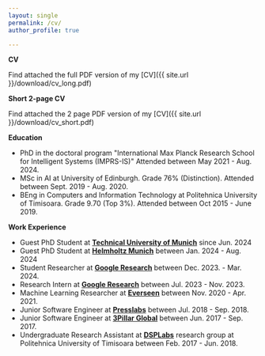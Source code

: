 ```yaml
---
layout: single
permalink: /cv/
author_profile: true

---
```


**CV**

Find attached the full PDF version of my [CV]({{ site.url }}/download/cv_long.pdf)

**Short 2-page CV**

Find attached the 2 page PDF version of my [CV]({{ site.url }}/download/cv_short.pdf)


**Education**
- PhD in the doctoral program "International Max Planck Research School for Intelligent Systems (IMPRS-IS)" Attended between May 2021 - Aug. 2024.
- MSc in AI at University of Edinburgh. Grade 76% (Distinction). Attended between Sept. 2019 - Aug. 2020.
- BEng in Computers and Information Technology at Politehnica University of Timisoara. Grade 9.70 (Top 3%). Attended between Oct 2015 - June 2019.

**Work Experience**
- Guest PhD Student at **[Technical University of Munich](https://www.tum.de/en/)** since Jun. 2024
- Guest PhD Student at **[Helmholtz Munich](https://www.helmholtz-munich.de/en)** between Jan. 2024 - Aug. 2024
- Student Researcher at **[Google Research](https://research.google/teams/perception/)** between Dec. 2023. - Mar. 2024.
- Research Intern at **[Google Research](https://research.google/teams/perception/)** between Jul. 2023 - Nov. 2023.
- Machine Learning Researcher at **[Everseen](https://everseen.com/)** between Nov. 2020 - Apr. 2021.
- Junior Software Engineer at **[Presslabs](https://www.presslabs.com/)** between Jul. 2018 - Sep. 2018. 
- Junior Software Engineer at **[3Pillar Global](https://www.3pillarglobal.com/)** between Jun. 2017 - Sep. 2017. 
- Undergraduate Research Assistant at **[DSPLabs](https://www.cs.upt.ro/index.php/research/cccti/dsplabs)** research group at Politehnica University of Timisoara between Feb. 2017 - Jun. 2018.


